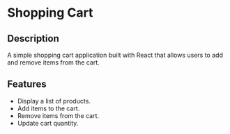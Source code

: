 # Shopping Cart

## Description
A simple shopping cart application built with React that allows users to add and remove items from the cart.

## Features
- Display a list of products.
- Add items to the cart.
- Remove items from the cart.
- Update cart quantity.

